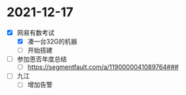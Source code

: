 # 2021-12-17
 - [x] 网易有数考试
   - [x] 凑一台32G的机器
   - [ ] 开始搭建
 - [ ] 参加思否年度总结
   - [ ] https://segmentfault.com/a/1190000041089764###
 - [ ] 九江
   - [ ] 增加告警